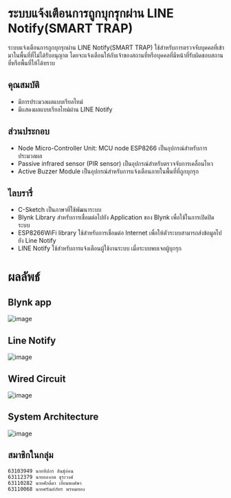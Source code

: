 # ระบบแจ้งเตือนการถูกบุกรุกผ่าน LINE Notify(SMART TRAP)
  ระบบแจ้งเตือนการถูกบุกรุกผ่าน LINE Notify(SMART TRAP) ใช้สำหรับการตรวจจับบุคคลที่เข้ามาในพื้นที่ที่ไม่ได้รับอนุญาต โดยจะแจ้งเตือนให้กับเจ้าของสถานที่หรือบุคคลที่มีหน้าที่รับผิดชอบสถานที่หรือพื้นที่ให้ได้ทราบ

## คุณสมบัติ
  - มีการประมวลผลแบบเรียลไทม์
  - มีเเสดงผลแบบเรียลไทม์ผ่าน LINE Notify
## ส่วนประกอบ
  - Node Micro-Controller Unit: MCU node ESP8266 เป็นอุปกรณ์สำหรับการประมวลผล
  - Passive infrared sensor (PIR sensor) เป็นอุปกรณ์สำหรับตรวจจับการเคลื่อนไหว 
  - Active Buzzer Module เป็นอุปกรณ์สำหรับการแจ้งเตือนภายในพื้นที่ที่ถูกบุกรุก
## ไลบรารี่
  - C-Sketch เป็นภาษาที่ใช้พัฒนาระบบ
  - Blynk Library สำหรับการเชื่อมต่อไปยัง Application ของ Blynk เพื่อใช้ในการเปิดปิดระบบ
  - ESP8266WiFi library ใช้สำหรับการเชื่อมต่อ Internet เพื่อให้ตัวระบบสามารถส่งข้อมูลไปยัง Line Notify 
  - LINE Notify ใช้สำหรับการแจ้งเตือนผู้ใช้งานระบบ เมื่อระบบพบเจอผู้บุกรุก
# ผลลัพธ์
## Blynk app
![image](https://i.imgur.com/fP6v533.jpg)
## Line Notify
![image](https://i.imgur.com/VCvhRwp.jpg)
## Wired Circuit
![image](https://i.imgur.com/qtLsjDP.jpg)
## System Architecture
![image](https://i.imgur.com/NUnAQQZ.png)
## สมาชิกในกลุ่ม
    63103949 นายทีปกร สินธุ์อ่อน               
    63112379 นายอลงกต ธุระวงศ์   
    63110282 นายศักดิ์ดา เอี่ยมพงศ์ษา  
    63110068 นายศรัณย์ภัทร พรหมทอง 
